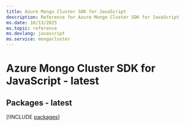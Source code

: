 ```yaml
---
title: Azure Mongo Cluster SDK for JavaScript
description: Reference for Azure Mongo Cluster SDK for JavaScript
ms.date: 10/13/2025
ms.topic: reference
ms.devlang: javascript
ms.service: mongocluster
---
```

# Azure Mongo Cluster SDK for JavaScript - latest
## Packages - latest
[!INCLUDE [packages](mongo-cluster-index.md)]